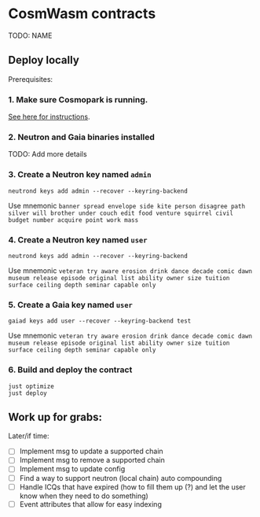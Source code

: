 # CosmWasm contracts

TODO: NAME

## Deploy locally

Prerequisites:

### 1. Make sure Cosmopark is running.

[See here for instructions](https://docs.neutron.org/neutron/build-and-run/cosmopark).

### 2. Neutron and Gaia binaries installed

TODO: Add more details

### 3. Create a Neutron key named `admin`

```
neutrond keys add admin --recover --keyring-backend
```

Use mnemonic `banner spread envelope side kite person disagree path silver will brother under couch edit food venture squirrel civil budget number acquire point work mass`

### 4. Create a Neutron key named `user`

```
neutrond keys add admin --recover --keyring-backend
```

Use mnemonic `veteran try aware erosion drink dance decade comic dawn museum release episode original list ability owner size tuition surface ceiling depth seminar capable only`

### 5. Create a Gaia key named `user`

```
gaiad keys add user --recover --keyring-backend test
```

Use mnemonic `veteran try aware erosion drink dance decade comic dawn museum release episode original list ability owner size tuition surface ceiling depth seminar capable only`

### 6. Build and deploy the contract

```
just optimize
just deploy
```

## Work up for grabs:

Later/if time:

- [ ] Implement msg to update a supported chain
- [ ] Implement msg to remove a supported chain
- [ ] Implement msg to update config
- [ ] Find a way to support neutron (local chain) auto compounding
- [ ] Handle ICQs that have expired (how to fill them up (?) and let the user know when they need to do something)
- [ ] Event attributes that allow for easy indexing
